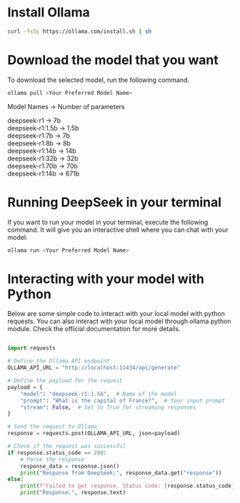 # Install Ollama

```bash
curl -fsSL https://ollama.com/install.sh | sh
```

# Download the model that you want

To download the selected model, run the following command.

```bash
ollama pull <Your Preferred Model Name>
```

Model Names -> Number of parameters

deepseek-r1 -> 7b \
deepseek-r1:1.5b -> 1.5b \
deepseek-r1:7b -> 7b \
deepseek-r1:8b -> 8b \
deepseek-r1:14b -> 14b \
deepseek-r1:32b -> 32b \
deepseek-r1:70b -> 70b \
deepseek-r1:14b -> 671b

# Running DeepSeek in your terminal

If you want to run your model in your terminal, execute the following command. It will give you an interactive shell where you can chat with your model.

```bash
ollama run <Your Preferred Model Name>
```

# Interacting with your model with Python

Below are some simple code to interact with your local model with python requests. You can also interact with your local model through ollama python module. Check the official documentation for more details.

```python

import requests

# Define the Ollama API endpoint
OLLAMA_API_URL = "http://localhost:11434/api/generate"

# Define the payload for the request
payload = {
    "model": "deepseek-r1:1.5b",  # Name of the model
    "prompt": "What is the capital of France?",  # Your input prompt
    "stream": False,  # Set to True for streaming responses
}

# Send the request to Ollama
response = requests.post(OLLAMA_API_URL, json=payload)

# Check if the request was successful
if response.status_code == 200:
    # Parse the response
    response_data = response.json()
    print("Response from DeepSeek:", response_data.get("response"))
else:
    print(f"Failed to get response. Status code: {response.status_code}")
    print("Response:", response.text)

```
